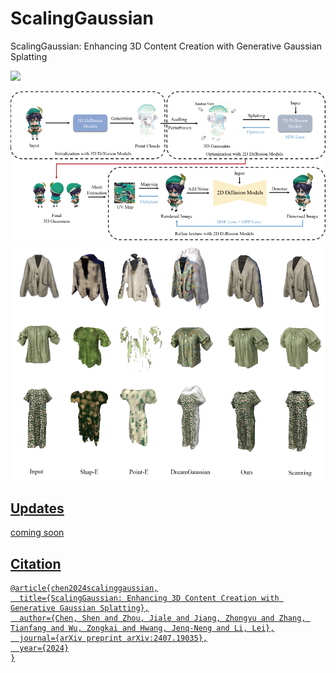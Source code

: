 # ScalingGaussian
ScalingGaussian: Enhancing 3D Content Creation with Generative Gaussian Splatting


<a href='https://arxiv.org/abs/2407.19035'><img src='https://img.shields.io/badge/Paper-Arxiv-red'>

![Teaser Image](docs/pipline.png "Teaser")
![Teaser Image](docs/emp1.png "Teaser")

## Updates
coming soon

## Citation	

```
@article{chen2024scalinggaussian,
  title={ScalingGaussian: Enhancing 3D Content Creation with Generative Gaussian Splatting},
  author={Chen, Shen and Zhou, Jiale and Jiang, Zhongyu and Zhang, Tianfang and Wu, Zongkai and Hwang, Jenq-Neng and Li, Lei},
  journal={arXiv preprint arXiv:2407.19035},
  year={2024}
}

```
